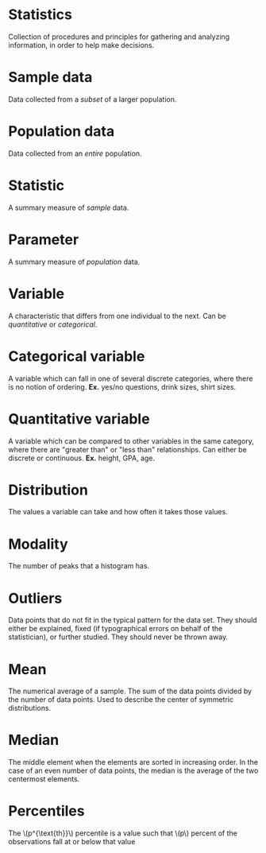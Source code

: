 # Statistics
Collection of procedures and principles for gathering and analyzing information, in order to help make decisions.

# Sample data
Data collected from a *subset* of a larger population.

# Population data
Data collected from an *entire* population.

# Statistic
A summary measure of *sample* data.

# Parameter
A summary measure of *population* data.

# Variable
A characteristic that differs from one individual to the next. Can be *quantitative* or *categorical*.

# Categorical variable
A variable which can fall in one of several discrete categories, where there is no notion of ordering. **Ex.** yes/no questions, drink sizes, shirt sizes.

# Quantitative variable
A variable which can be compared to other variables in the same category, where there are "greater than" or "less than" relationships. Can either be discrete or continuous. **Ex.** height, GPA, age.

# Distribution
The values a variable can take and how often it takes those values.

# Modality
The number of peaks that a histogram has.

# Outliers
Data points that do not fit in the typical pattern for the data set. They should either be explained, fixed (if typographical errors on behalf of the statistician), or further studied. They should never be thrown away.

# Mean
The numerical average of a sample. The sum of the data points divided by the number of data points. Used to describe the center of symmetric distributions.

# Median
The middle element when the elements are sorted in increasing order. In the case of an even number of data points, the median is the average of the two centermost elements.

# Percentiles
The \\(p^{\text{th}}\\) percentile is a value such that \\(p\\) percent of the observations fall at or below that value

